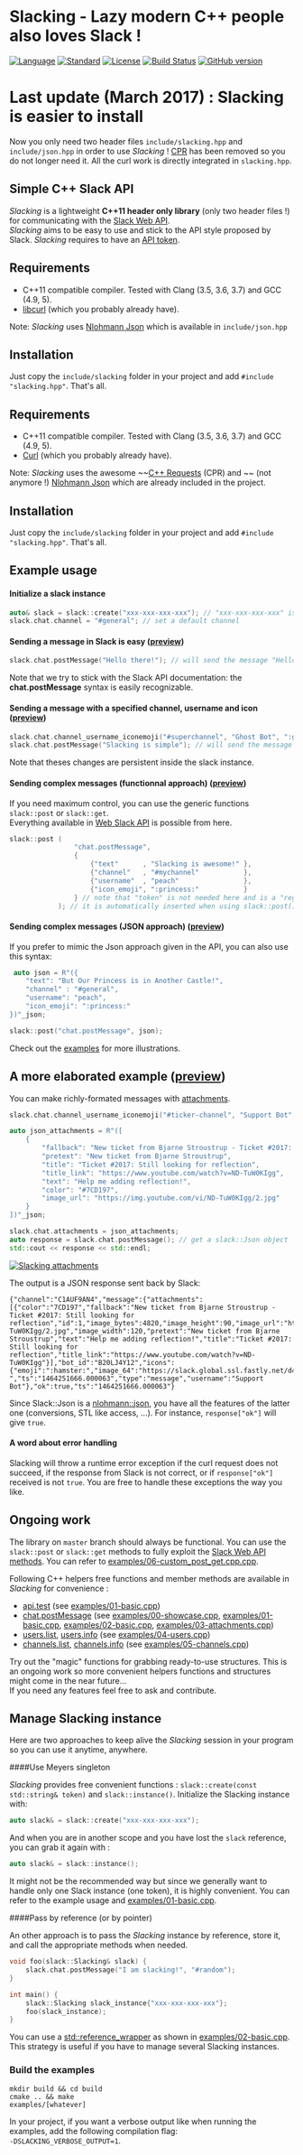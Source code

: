Slacking - Lazy modern C++ people also loves Slack !
====================================================

[![Language](https://img.shields.io/badge/language-C++-blue.svg)](https://isocpp.org/)  [![Standard](https://img.shields.io/badge/c%2B%2B-11-blue.svg)](https://en.wikipedia.org/wiki/C%2B%2B#Standardization) [![License](https://img.shields.io/github/license/mashape/apistatus.svg)](https://opensource.org/licenses/MIT) [![Build Status](https://travis-ci.org/coin-au-carre/slacking.svg?branch=master)](https://travis-ci.org/coin-au-carre/slacking) [![GitHub version](https://badge.fury.io/gh/coin-au-carre%2Fslacking.svg)](https://github.com/coin-au-carre/slacking/releases)

Last update (March 2017) : Slacking is easier to install
==========================================================

Now you only need two header files `include/slacking.hpp` and `include/json.hpp` in order to use *Slacking* ! [CPR](https://github.com/whoshuu/cpr) has been removed so you do not longer need it. All the curl work is directly integrated in `slacking.hpp`.


Simple C++ Slack API
--------------------

*Slacking* is a lightweight **C++11 header only library** (only two header files !) for communicating with the [Slack Web API](https://api.slack.com/web).  
*Slacking* aims to be easy to use and stick to the API style proposed by Slack. *Slacking* requires to have an [API token](https://api.slack.com/docs/oauth-test-tokens).


Requirements
------------

+ C++11 compatible compiler. Tested with Clang (3.5, 3.6, 3.7) and GCC (4.9, 5).
+ [libcurl](https://curl.haxx.se/libcurl/) (which you probably already have).

Note: *Slacking*  uses [Nlohmann Json](https://github.com/nlohmann/json) which is available in `include/json.hpp`


Installation
------------

Just copy the `include/slacking` folder in your project and add `#include "slacking.hpp"`. That's all.  


Requirements
------------

+ C++11 compatible compiler. Tested with Clang (3.5, 3.6, 3.7) and GCC (4.9, 5).
+ [Curl](https://curl.haxx.se/libcurl/) (which you probably already have).

Note: *Slacking* uses the awesome ~~[C++ Requests](https://github.com/whoshuu/cpr) (CPR) and ~~ (not anymore !) [Nlohmann Json](https://github.com/nlohmann/json) which are already included in the project.

Installation
------------

Just copy the `include/slacking` folder in your project and add `#include "slacking.hpp"`. That's all.  


Example usage
-------------

#### Initialize a slack instance
```c++
auto& slack = slack::create("xxx-xxx-xxx-xxx"); // "xxx-xxx-xxx-xxx" is your Slack API token
slack.chat.channel = "#general"; // set a default channel
```

#### Sending a message in Slack is easy ([preview](https://goo.gl/GC9w3p))

```c++
slack.chat.postMessage("Hello there!"); // will send the message "Hello there!" in the channel #general with the registered token
```
Note that we try to stick with the Slack API documentation: the __chat.postMessage__ syntax is easily recognizable.

#### Sending a message with a specified channel, username and icon ([preview](https://goo.gl/1UhzpM))

```c++
slack.chat.channel_username_iconemoji("#superchannel", "Ghost Bot", ":ghost:");
slack.chat.postMessage("Slacking is simple"); // will send the message "Hello there!" in the channel #general with the registered token
```
Note that theses changes are persistent inside the slack instance. 

#### Sending complex messages (functionnal approach) ([preview](https://goo.gl/GLrlT2))

If you need maximum control, you can use the generic functions `slack::post` or `slack::get`.  
Everything available in [Web Slack API](https://api.slack.com/methods) is possible from here.
```c++
slack::post (   
                "chat.postMessage",
                {
                    {"text"      , "Slacking is awesome!" },
                    {"channel"   , "#mychannel"           },
                    {"username"  , "peach"                },
                    {"icon_emoji", ":princess:"           }
                } // note that "token" is not needed here and is a "registered" parameter
            ); // it is automatically inserted when using slack::post()
```


#### Sending complex messages (JSON approach) ([preview](https://goo.gl/GLrlT2))

If you prefer to mimic the Json approach given in the API, you can also use this syntax: 
```c++
 auto json = R"({
    "text": "But Our Princess is in Another Castle!",
    "channel" : "#general",
    "username": "peach",
    "icon_emoji": ":princess:"
})"_json;

slack::post("chat.postMessage", json);
```

Check out the [examples](examples/) for more illustrations.  


A more elaborated example ([preview](https://goo.gl/syHOka))
-------------------------

You can make richly-formated messages with [attachments](https://api.slack.com/docs/attachments).

```c++
slack.chat.channel_username_iconemoji("#ticker-channel", "Support Bot", ":hamster:");

auto json_attachments = R"([
    {
        "fallback": "New ticket from Bjarne Stroustrup - Ticket #2017: Still looking for reflection",
        "pretext": "New ticket from Bjarne Stroustrup",
        "title": "Ticket #2017: Still looking for reflection",
        "title_link": "https://www.youtube.com/watch?v=ND-TuW0KIgg",
        "text": "Help me adding reflection!",
        "color": "#7CD197",
        "image_url": "https://img.youtube.com/vi/ND-TuW0KIgg/2.jpg"
    }
])"_json;

slack.chat.attachments = json_attachments;
auto response = slack.chat.postMessage(); // get a slack::Json object
std::cout << response << std::endl;
```

[![Slacking attachments](doc/showcase_attachments.png?raw=true "Slacking attachments")](https://www.youtube.com/watch?v=ND-TuW0KIgg)

The output is a JSON response sent back by Slack:
```
{"channel":"C1AUF9AN4","message":{"attachments":[{"color":"7CD197","fallback":"New ticket from Bjarne Stroustrup - Ticket #2017: Still looking for reflection","id":1,"image_bytes":4820,"image_height":90,"image_url":"https://img.youtube.com/vi/ND-TuW0KIgg/2.jpg","image_width":120,"pretext":"New ticket from Bjarne Stroustrup","text":"Help me adding reflection!","title":"Ticket #2017: Still looking for reflection","title_link":"https://www.youtube.com/watch?v=ND-TuW0KIgg"}],"bot_id":"B20LJ4Y12","icons":{"emoji":":hamster:","image_64":"https://slack.global.ssl.fastly.net/d4bf/img/emoji_2015_2/apple/1f439.png"},"subtype":"bot_message","text":" ","ts":"1464251666.000063","type":"message","username":"Support Bot"},"ok":true,"ts":"1464251666.000063"}
```

Since Slack::Json is a [nlohmann::json](https://github.com/nlohmann/json), you have all the features of the latter one (conversions, STL like access, ...). For instance, `response["ok"]` will give `true`.


#### A word about error handling

Slacking will throw a runtime error exception if the curl request does not succeed, if the response from Slack is not correct, or if `response["ok"]` received is not `true`. You are free to handle these exceptions the way you like.


Ongoing work
------------

The library on `master` branch should always be functional.
You can use the `slack::post` or `slack::get` methods to fully exploit the [Slack Web API methods](https://api.slack.com/methods). You can refer to [examples/06-custom_post_get.cpp.cpp](examples/06-custom_post_get.cpp.cpp).

Following C++ helpers free functions and member methods are available in *Slacking* for convenience :

+ [api.test](https://api.slack.com/methods/api.test) (see [examples/01-basic.cpp](examples/01-basic.cpp))
+ [chat.postMessage](https://api.slack.com/methods/chat.postMessage) (see [examples/00-showcase.cpp](examples/00-showcase.cpp), [examples/01-basic.cpp](examples/01-basic.cpp), [examples/02-basic.cpp](examples/02-basic.cpp), [examples/03-attachments.cpp](examples/03-attachments.cpp))
+ [users.list](https://api.slack.com/methods/users.list), [users.info](https://api.slack.com/methods/users.info) (see [examples/04-users.cpp](examples/04-users.cpp))
+ [channels.list](https://api.slack.com/methods/users.list), [channels.info](https://api.slack.com/methods/channels.info) (see [examples/05-channels.cpp](examples/05-channels.cpp))

Try out the "magic" functions for grabbing ready-to-use structures.
This is an ongoing work so more convenient helpers functions and structures might come in the near future...  
If you need any features feel free to ask and contribute.


Manage Slacking instance
------------------------

Here are two approaches to keep alive the *Slacking* session in your program so you can use it anytime, anywhere.

####Use Meyers singleton

*Slacking* provides free convenient functions : `slack::create(const std::string& token)` and `slack::instance()`.
Initialize the Slacking instance with:
```c++
auto slack& = slack::create("xxx-xxx-xxx-xxx");
```
And when you are in another scope and you have lost the `slack` reference, you can grab it again with :  
```c++
auto slack& = slack::instance();
```
It might not be the recommended way but since we generally want to handle only one Slack instance (one token), it is highly convenient. You can refer to the example usage and  [examples/01-basic.cpp](examples/01-basic.cpp).

####Pass by reference (or by pointer)

An other approach is to pass the *Slacking* instance by reference, store it, and call the appropriate methods when needed.

```c++
void foo(slack::Slacking& slack) {
    slack.chat.postMessage("I am slacking!", "#random");
}

int main() {
    slack::Slacking slack_instance{"xxx-xxx-xxx-xxx"};
    foo(slack_instance);
}
```

You can use a [std::reference_wrapper](http://en.cppreference.com/w/cpp/utility/functional/reference_wrapper) as shown in [examples/02-basic.cpp](examples/02-basic.cpp). This strategy is useful if you have to manage several Slacking instances.

### Build the examples

```
mkdir build && cd build
cmake .. && make
examples/[whatever]
```

In your project, if you want a verbose output like when running the examples, add the following compilation flag:  
`-DSLACKING_VERBOSE_OUTPUT=1`.
